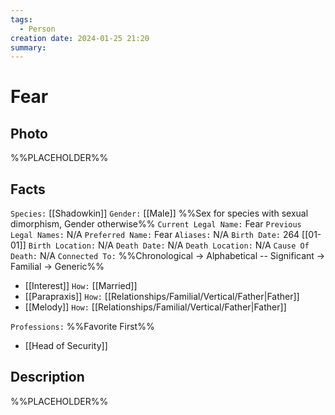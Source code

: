 ```yaml
---
tags:
  - Person
creation date: 2024-01-25 21:20
summary:
---
```

# Fear

## Photo

%%PLACEHOLDER%%

## Facts

`Species:` [[Shadowkin]]
`Gender:` [[Male]] %%Sex for species with sexual dimorphism, Gender otherwise%%
`Current Legal Name:` Fear
`Previous Legal Names:` N/A
`Preferred Name:` Fear
`Aliases:` N/A
`Birth Date:` 264 [[01-01]]
`Birth Location:` N/A
`Death Date:` N/A
`Death Location:` N/A
`Cause Of Death:` N/A
`Connected To:` %%Chronological -> Alphabetical -- Significant -> Familial -> Generic%%
- [[Interest]] `How:` [[Married]]
- [[Parapraxis]] `How:` [[Relationships/Familial/Vertical/Father|Father]]
- [[Melody]] `How:` [[Relationships/Familial/Vertical/Father|Father]]

`Professions:` %%Favorite First%%
- [[Head of Security]]

## Description

%%PLACEHOLDER%%
